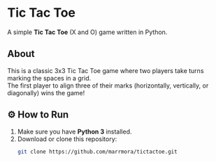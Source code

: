 # Tic Tac Toe

A simple **Tic Tac Toe** (X and O) game written in Python.

## About
This is a classic 3x3 Tic Tac Toe game where two players take turns marking the spaces in a grid.  
The first player to align three of their marks (horizontally, vertically, or diagonally) wins the game!

## ⚙️ How to Run
1. Make sure you have **Python 3** installed.
2. Download or clone this repository:
   ```bash
   git clone https://github.com/marrmora/tictactoe.git
